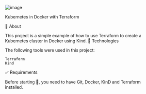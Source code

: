 ![image](https://user-images.githubusercontent.com/23049337/226203311-6ca3204a-f4d3-4687-876d-b4fc09e96460.png)

 
Kubernetes in Docker with Terraform



🎯 About

This project is a simple example of how to use Terraform to create a Kubernetes cluster in Docker using Kind.
🚀 Technologies

The following tools were used in this project:

    Terraform
    Kind

✅ Requirements

Before starting 🏁, you need to have Git, Docker, KinD and Terraform installed.

